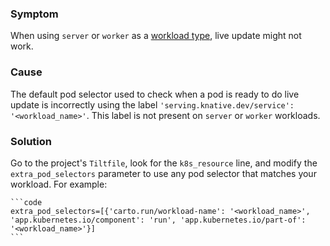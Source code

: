 ### Symptom

When using `server` or `worker` as a
[workload type](https://docs.vmware.com/en/VMware-Tanzu-Application-Platform/1.3/tap/GUID-workloads-workload-types.html#types),
live update might not work.

### Cause

The default pod selector used to check when a pod is ready to do live update is incorrectly using
the label `'serving.knative.dev/service': '<workload_name>'`.
This label is not present on  `server` or `worker` workloads.

### Solution

Go to the project's `Tiltfile`, look for the `k8s_resource` line, and modify the `extra_pod_selectors`
parameter to use any pod selector that matches your workload. For example:

    ```code
    extra_pod_selectors=[{'carto.run/workload-name': '<workload_name>', 'app.kubernetes.io/component': 'run', 'app.kubernetes.io/part-of': '<workload_name>'}]
    ```
